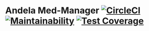 # Andela Med-Manager  [![CircleCI](https://circleci.com/gh/KelvinPac/Med-Manager/tree/master.svg?style=shield)](https://circleci.com/gh/KelvinPac/Med-Manager/tree/master)   [![Maintainability](https://api.codeclimate.com/v1/badges/029ded8e7747a58f1095/maintainability)](https://codeclimate.com/github/jumaallan/Andela-Med-Manager/maintainability)  [![Test Coverage](https://api.codeclimate.com/v1/badges/029ded8e7747a58f1095/test_coverage)](https://codeclimate.com/github/jumaallan/Andela-Med-Manager/test_coverage)
